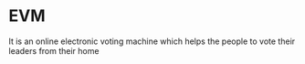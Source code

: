 # EVM
It is an online electronic voting machine which helps the people to vote their leaders from their home
